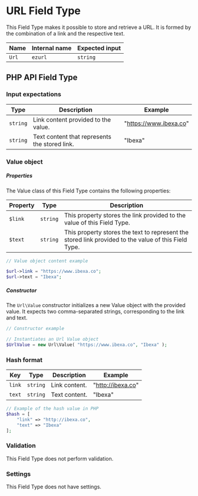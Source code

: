# URL Field Type

This Field Type makes it possible to store and retrieve a URL. It is formed by the combination of a link and the respective text.

| Name  | Internal name | Expected input |
|-------|---------------|----------------|
| `Url` | `ezurl`       | `string`       |

## PHP API Field Type

### Input expectations

|Type|Description|Example|
|------|------|------|
|`string`|Link content provided to the value.|"https://www.ibexa.co"|
|`string`|Text content that represents the stored link.|"Ibexa"|

### Value object

##### Properties

The Value class of this Field Type contains the following properties:

| Property | Type     | Description|
|----------|----------|------------|
| `$link`  | `string` | This property stores the link provided to the value of this Field Type.                              |
| `$text`  | `string` | This property stores the text to represent the stored link provided to the value of this Field Type. |

``` php
// Value object content example

$url->link = "https://www.ibexa.co";
$url->text = "Ibexa";
```

##### Constructor

The `Url\Value` constructor initializes a new Value object with the provided value. It expects two comma-separated strings, corresponding to the link and text.

``` php
// Constructor example

// Instantiates an Url Value object
$UrlValue = new Url\Value( "https://www.ibexa.co", "Ibexa" );
```
### Hash format

|Key|Type|Description|Example|
|------|------|------|------|
|`link`|`string`|Link content.|"http://ibexa.co"|
|`text`|`string`|Text content.|"Ibexa"|

```php
// Example of the hash value in PHP
$hash = [
    "link" => "http://ibexa.co",
    "text" => "Ibexa"
];

```

### Validation

This Field Type does not perform validation.

### Settings

This Field Type does not have settings.
